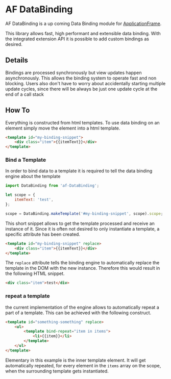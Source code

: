# AF DataBinding
AF DataBinding is a up coming Data Binding module for [ApplicationFrame](https://github.com/TitanNanoDE/ApplicationFrame).

This library allows fast, high performant and extensible data binding.
With the integrated extension API it is possible to add custom bindings as desired.

## Details
Bindings are processed synchronously but view updates happen asynchronously.
This allows the binding system to operate fast and non blocking.
Users also don't have to worry about accidentally starting multiple update cycles,
since there will be always be just one update cycle at the end of a call stack


## How To
Everything is constructed from html templates. To use data binding on an element
simply move the element into a html template.

```html
<template id="my-binding-snippet">
    <div class="item">{{itemText}}</div>
</template>
```

### Bind a Template
In order to bind data to a template it is required to tell the data binding engine
about the template

```JavaScript
import DataBinding from 'af-DataBinding';

let scope = {
    itemText: 'test',
};

scope = DataBinding.makeTemplate('#my-binding-snippet', scope).scope;
```

This short snippet allows to get the template processed and receive an instance
of it. Since it is often not desired to only instantiate a template, a specific
attribute has been created.

```html
<template id="my-binding-snippet" replace>
    <div class="item">{{itemText}}</div>
</template>
```

The `replace` attribute tells the binding engine to automatically replace
the template in the DOM with the new instance.
Therefore this would result in the following HTML snippet.

```html
<div class="item">test</div>
```

### repeat a template
the current implementation of the engine allows to automatically repeat a part
of a template. This can be achieved with the following construct.

```html
<template id="something-something" replace>
    <ul>
        <template bind-repeat="item in items">
            <li>{{item}}</li>
        </template>
    </ul>
</template>
```

Elementary in this example is the inner template element. It will get
automatically repeated, for every element in the `items` array on the scope,
when the surrounding template gets instantiated.
